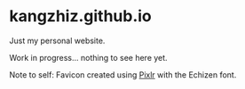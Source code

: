 # kangzhiz.github.io

Just my personal website.

Work in progress... nothing to see here yet.

Note to self: Favicon created using [Pixlr](https://pixlr.com/) with the Echizen font.
